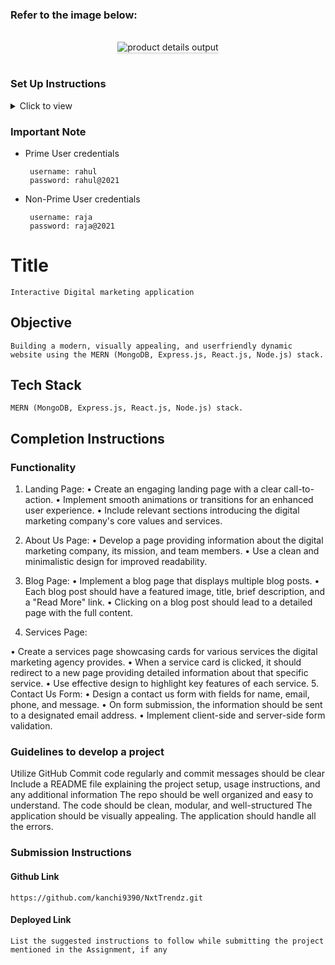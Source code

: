 
### Refer to the image below:

<br/>
<div style="text-align: center;">
    <img src="https://assets.ccbp.in/frontend/content/react-js/nxt-trendz-product-details-output-v0.gif" alt="product details output" style="max-width:70%;box-shadow:0 2.8px 2.2px rgba(0, 0, 0, 0.12)">
</div>
<br/>



### Set Up Instructions

<details>
<summary>Click to view</summary>

- Download dependencies by running `npm install`
- Start up the app using `npm start`
</details>


### Important Note


- Prime User credentials

  ```
   username: rahul
   password: rahul@2021
  ```

- Non-Prime User credentials

  ```
   username: raja
   password: raja@2021
  ```

# Title

    Interactive Digital marketing application

## Objective

    Building a modern, visually appealing, and userfriendly dynamic website using the MERN (MongoDB, Express.js, React.js, Node.js) stack.

## Tech Stack

    MERN (MongoDB, Express.js, React.js, Node.js) stack.

## Completion Instructions

### Functionality

1. Landing Page:
• Create an engaging landing page with a clear call-to-action.
• Implement smooth animations or transitions for an enhanced user
experience.
• Include relevant sections introducing the digital marketing company's core
values and services.

2. About Us Page:
• Develop a page providing information about the digital marketing company,
its mission, and team members.
• Use a clean and minimalistic design for improved readability.
3. Blog Page:
• Implement a blog page that displays multiple blog posts.
• Each blog post should have a featured image, title, brief description, and a
"Read More" link.
• Clicking on a blog post should lead to a detailed page with the full content.
4. Services Page:

• Create a services page showcasing cards for various services the digital
marketing agency provides.
• When a service card is clicked, it should redirect to a new page providing
detailed information about that specific service.
• Use effective design to highlight key features of each service.
5. Contact Us Form:
• Design a contact us form with fields for name, email, phone, and message.
• On form submission, the information should be sent to a designated email
address.
• Implement client-side and server-side form validation.

### Guidelines to develop a project

Utilize GitHub
Commit code regularly and commit messages should be clear
Include a README file explaining the project setup, usage instructions, and any additional information
The repo should be well organized and easy to understand.
The code should be clean, modular, and well-structured
The application should be visually appealing.
The application should handle all the errors.

### Submission Instructions

#### Github Link

    https://github.com/kanchi9390/NxtTrendz.git

#### Deployed Link

    List the suggested instructions to follow while submitting the project mentioned in the Assignment, if any


